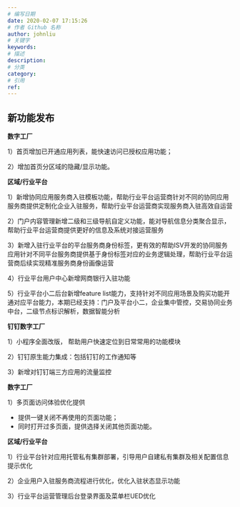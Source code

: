 ```yaml
---
# 编写日期
date: 2020-02-07 17:15:26
# 作者 Github 名称
author: johnliu
# 关键字
keywords:
# 描述
description:
# 分类
category: 
# 引用
ref:
---
```


## 新功能发布

**数字工厂**

1）首页增加已开通应用列表，能快速访问已授权应用功能；

2）增加首页分区域的隐藏/显示功能。

**区域/行业平台**

1）新增协同应用服务商入驻模板功能，帮助行业平台运营商针对不同的协同应用服务商提供定制化企业入驻服务，帮助行业平台运营商实现服务商入驻高效自运营

2）门户内容管理新增二级和三级导航自定义功能，能对导航信息分类聚合显示，帮助行业平台运营商提供更好的信息及系统对接运营服务

3）新增入驻行业平台的平台服务商身份标签，更有效的帮助ISV开发的协同服务应用针对不同平台服务商提供基于身份标签对应的业务逻辑处理，帮助行业平台运营商后续实现精准服务商身份画像运营

4）行业平台用户中心新增网商银行入驻功能

5）行业平台小二后台新增feature list能力，支持针对不同应用场景及购买功能开通对应平台能力，本期已经支持：门户及平台小二，企业集中管控，交易协同业务中台，二级节点标识解析，数据智能分析

**钉钉数字工厂**

1）小程序全面改版， 帮助用户快速定位到日常常用的功能模块

2）钉钉原生能力集成：包括钉钉的工作通知等

3）新增对钉钉端三方应用的流量监控

**数字工厂**

1）多页面访问体验优化提供

+   提供一键关闭不再使用的页面功能；
+   同时打开过多页面，提供选择关闭其他页面功能。

**区域/行业平台**

1）行业平台针对应用托管私有集群部署，引导用户自建私有集群及相关配置信息提示优化

2）企业用户入驻服务商流程进行优化，优化入驻状态显示功能

3）行业平台运营管理后台登录界面及菜单栏UED优化